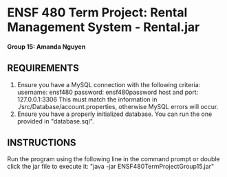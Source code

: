 # ENSF 480 Term Project: Rental Management System - Rental.jar

#### Group 15: Amanda Nguyen

## REQUIREMENTS

1. Ensure you have a MySQL connection with the following criteria:
   username: ensf480
   password: ensf480password
   host and port: 127.0.0.1:3306
   This must match the information in ./src/Database/account.properties, otherwise MySQL errors will occur.
2. Ensure you have a properly initialized database. You can run the one provided in "database.sql".

## INSTRUCTIONS

Run the program using the following line in the command prompt or double click the jar file to execute it:
"java -jar ENSF480TermProjectGroup15.jar"
